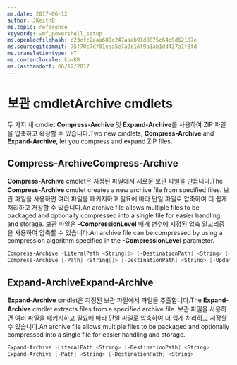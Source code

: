 ```yaml
---
ms.date: 2017-06-12
author: JKeithB
ms.topic: reference
keywords: wmf,powershell,setup
ms.openlocfilehash: d23cfc2aaa680c247aaab91d8875c64c9d62187e
ms.sourcegitcommit: 75f70c7df01eea5e7a2c16f9a3ab1dd437a1f8fd
ms.translationtype: HT
ms.contentlocale: ko-KR
ms.lasthandoff: 06/12/2017
---
```

# <a name="archive-cmdlets"></a><span data-ttu-id="a5265-102">보관 cmdlet</span><span class="sxs-lookup"><span data-stu-id="a5265-102">Archive cmdlets</span></span>

<span data-ttu-id="a5265-103">두 가지 새 cmdlet **Compress-Archive** 및 **Expand-Archive**를 사용하여 ZIP 파일을 압축하고 확장할 수 있습니다.</span><span class="sxs-lookup"><span data-stu-id="a5265-103">Two new cmdlets, **Compress-Archive** and **Expand-Archive**, let you compress and expand ZIP files.</span></span>

## <a name="compress-archive"></a><span data-ttu-id="a5265-104">Compress-Archive</span><span class="sxs-lookup"><span data-stu-id="a5265-104">Compress-Archive</span></span>
<span data-ttu-id="a5265-105">**Compress-Archive** cmdlet은 지정된 파일에서 새로운 보관 파일을 만듭니다.</span><span class="sxs-lookup"><span data-stu-id="a5265-105">The **Compress-Archive** cmdlet creates a new archive file from specified files.</span></span> <span data-ttu-id="a5265-106">보관 파일을 사용하면 여러 파일을 패키지하고 필요에 따라 단일 파일로 압축하여 더 쉽게 처리하고 저장할 수 있습니다.</span><span class="sxs-lookup"><span data-stu-id="a5265-106">An archive file allows multiple files to be packaged and optionally compressed into a single file for easier handling and storage.</span></span> <span data-ttu-id="a5265-107">보관 파일은 **-CompressionLevel** 매개 변수에 지정된 압축 알고리즘을 사용하여 압축할 수 있습니다.</span><span class="sxs-lookup"><span data-stu-id="a5265-107">An archive file can be compressed by using a compression algorithm specified in the **-CompressionLevel** parameter.</span></span>
```PowerShell
Compress-Archive -LiteralPath <String[]> [-DestinationPath] <String> [-Update] [-CompressionLevel <Microsoft.PowerShell.Commands.CompressionLevel>] 
Compress-Archive [-Path] <String[]> [-DestinationPath] <String> [-Update] [-CompressionLevel <Microsoft.PowerShell.Commands.CompressionLevel>]
```

## <a name="expand-archive"></a><span data-ttu-id="a5265-108">Expand-Archive</span><span class="sxs-lookup"><span data-stu-id="a5265-108">Expand-Archive</span></span>
<span data-ttu-id="a5265-109">**Expand-Archive** cmdlet은 지정된 보관 파일에서 파일을 추출합니다.</span><span class="sxs-lookup"><span data-stu-id="a5265-109">The **Expand-Archive** cmdlet extracts files from a specified archive file.</span></span> <span data-ttu-id="a5265-110">보관 파일을 사용하면 여러 파일을 패키지하고 필요에 따라 단일 파일로 압축하여 더 쉽게 처리하고 저장할 수 있습니다.</span><span class="sxs-lookup"><span data-stu-id="a5265-110">An archive file allows multiple files to be packaged and optionally compressed into a single file for easier handling and storage.</span></span>
```PowerShell
Expand-Archive -LiteralPath <String> [-DestinationPath] <String>
Expand-Archive [-Path] <String> [-DestinationPath] <String>
```

